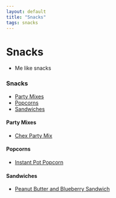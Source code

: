 ```yaml
---
layout: default
title: "Snacks"
tags: snacks
---
```

# Snacks
* Me like snacks

### Snacks
<!-- TOC depthFrom:4 depthTo:6 withLinks:1 updateOnSave:1 orderedList:0 -->

- [Party Mixes](#party-mixes)
- [Popcorns](#popcorns)
- [Sandwiches](#sandwiches)

<!-- /TOC -->

#### Party Mixes
* [Chex Party Mix]({{site.github.url}}/Snacks/ChexPartyMix/index.html)

#### Popcorns
* [Instant Pot Popcorn]({{site.github.url}}/Snacks/InstantPotPopcorn/index.html)

#### Sandwiches
* [Peanut Butter and Blueberry Sandwich]({{site.github.url}}/Snacks/PeanutButterAndBlueberrySandwich/index.html)
